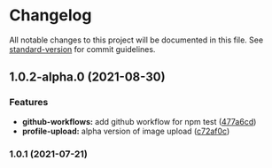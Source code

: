 # Changelog

All notable changes to this project will be documented in this file. See [standard-version](https://github.com/conventional-changelog/standard-version) for commit guidelines.

## 1.0.2-alpha.0 (2021-08-30)

### Features

- **github-workflows:** add github workflow for npm test ([477a6cd](https://github.com/lukso-network/tools-lspFactory/commit/477a6cd1d79b653fccb9e8d9a2e0b5562131725e))
- **profile-upload:** alpha version of image upload ([c72af0c](https://github.com/lukso-network/tools-lspFactory/commit/c72af0cfe20cbe2e17adc73373402692940fab1b))

### 1.0.1 (2021-07-21)

